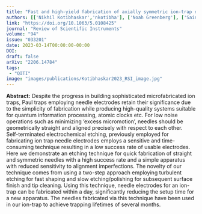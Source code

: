 ```yaml
---
title: "Fast and high-yield fabrication of axially symmetric ion-trap needle electrodes via two step electrochemical etching"
authors: [['Nikhil Kotibhaskar','nkotibha'], ['Noah Greenberg'], ['Sainath Motlakunta','smotlaku'], ['Chung-You Shih', 'c5shih'],['Rajibul Islam', 'krislam']]
link: "https://doi.org/10.1063/5.0108425"
journal: "Review of Scientific Instruments"
volume: "94"
issue: "033201"
date: 2023-03-14T00:00:00-00:00
DOI: 
draft: false
arXiv: "2206.14784"
tags:
 - "QITI" 
image: "images/publications/Kotibhaskar2023_RSI_image.jpg"
---
```


**Abstract:** Despite the progress in building sophisticated microfabricated ion traps, Paul traps employing needle electrodes retain
their significance due to the simplicity of fabrication while producing high-quality systems suitable for quantum information processing, atomic clocks etc. For low noise operations such as minimizing ‘excess micromotion’, needles
should be geometrically straight and aligned precisely with respect to each other. Self-terminated electrochemical etching, previously employed for fabricating ion trap needle electrodes employs a sensitive and time-consuming technique
resulting in a low success rate of usable electrodes. Here we demonstrate an etching technique for quick fabrication of
straight and symmetric needles with a high success rate and a simple apparatus with reduced sensitivity to alignment
imperfections. The novelty of our technique comes from using a two-step approach employing turbulent etching for
fast shaping and slow etching/polishing for subsequent surface finish and tip cleaning. Using this technique, needle
electrodes for an ion-trap can be fabricated within a day, significantly reducing the setup time for a new apparatus. The
needles fabricated via this technique have been used in our ion-trap to achieve trapping lifetimes of several months.

